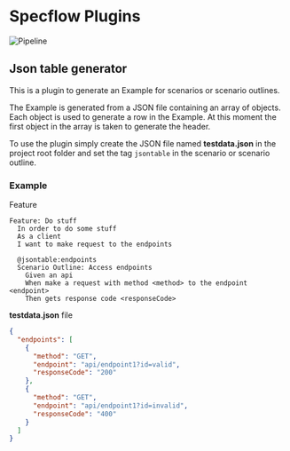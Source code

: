 # Specflow Plugins

![Pipeline](https://github.com/alex-pollan/specflow-plugins/workflows/Tapmiapp.JsonData.SpecFlowPlugin/badge.svg)

## Json table generator

This is a plugin to generate an Example for scenarios or scenario outlines.

The Example is generated from a JSON file containing an array of objects. Each object is used to generate a row in the Example. At this moment the first object in the array is taken to generate the header.

To use the plugin simply create the JSON file named **testdata.json** in the project root folder and set the tag `jsontable` in the scenario or scenario outline. 


### Example
Feature
```gherkin
Feature: Do stuff
  In order to do some stuff
  As a client
  I want to make request to the endpoints

  @jsontable:endpoints
  Scenario Outline: Access endpoints
    Given an api
    When make a request with method <method> to the endpoint <endpoint>
    Then gets response code <responseCode>
```
**testdata.json** file
```json
{
  "endpoints": [
    {
      "method": "GET",
      "endpoint": "api/endpoint1?id=valid",
      "responseCode": "200"
    },
    {
      "method": "GET",
      "endpoint": "api/endpoint1?id=invalid",
      "responseCode": "400"
    }
  ]
}
```
